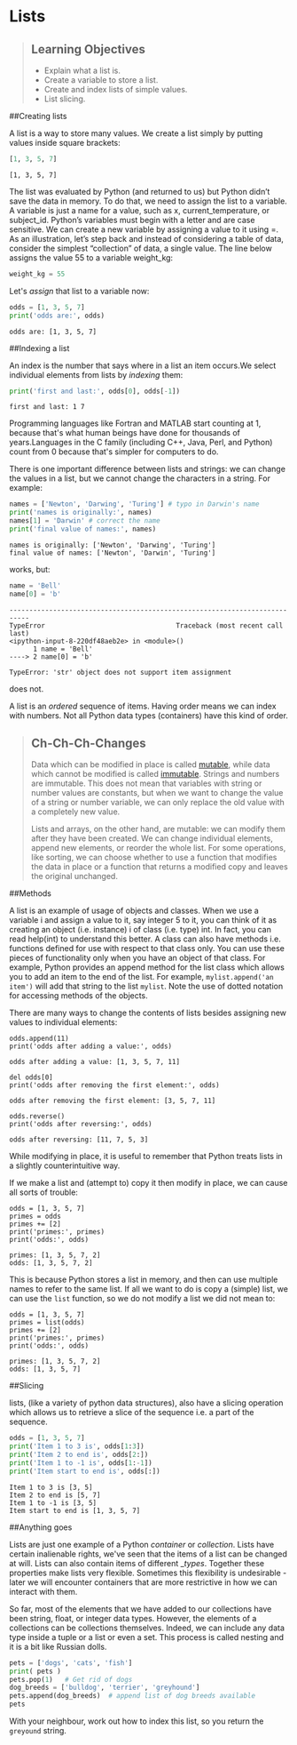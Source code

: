 
# Lists

> ## Learning Objectives
>
> *   Explain what a list is.
> *   Create a variable to store a list.
> *   Create and index lists of simple values.
> *   List slicing.

##Creating lists

 A list is a way to store many values. We create a list simply by putting values inside square brackets:

```python
[1, 3, 5, 7]
```
```
[1, 3, 5, 7]
```

The list was evaluated by Python (and returned to us) but Python didn’t save the data in memory. To do that, we need to assign the list to a variable. A variable is just a name for a value, such as x, current_temperature, or subject_id. Python’s variables must begin with a letter and are case sensitive. We can create a new variable by assigning a value to it using =. As an illustration, let’s step back and instead of considering a table of data, consider the simplest “collection” of data, a single value. The line below assigns the value 55 to a variable weight_kg:

```python
weight_kg = 55
```

Let's _assign_ that list to a variable now:

```python
odds = [1, 3, 5, 7]
print('odds are:', odds)
```
```
odds are: [1, 3, 5, 7]
```

##Indexing a list

An index is the number that says where in a list an item occurs.We select individual elements from lists by _indexing_ them:

```python
print('first and last:', odds[0], odds[-1])
```
```
first and last: 1 7
```

Programming languages like Fortran and MATLAB start counting at 1, because that's what human beings have done for thousands of years.Languages in the C family (including C++, Java, Perl, and Python) count from 0 because that's simpler for computers to do.


There is one important difference between lists and strings:
we can change the values in a list,
but we cannot change the characters in a string.
For example:

```python
names = ['Newton', 'Darwing', 'Turing'] # typo in Darwin's name
print('names is originally:', names)
names[1] = 'Darwin' # correct the name
print('final value of names:', names)
```
```
names is originally: ['Newton', 'Darwing', 'Turing']
final value of names: ['Newton', 'Darwin', 'Turing']
```

works, but:

```python
name = 'Bell'
name[0] = 'b'
```
```
---------------------------------------------------------------------------
TypeError                                 Traceback (most recent call last)
<ipython-input-8-220df48aeb2e> in <module>()
      1 name = 'Bell'
----> 2 name[0] = 'b'

TypeError: 'str' object does not support item assignment
```

does not.

A list is an _ordered_ sequence of items. Having order means we can index with numbers. Not all Python data types (containers) have this kind of order.  


> ## Ch-Ch-Ch-Changes
>
> Data which can be modified in place is called [mutable](reference.html#mutable),
> while data which cannot be modified is called [immutable](reference.html#immutable).
> Strings and numbers are immutable. This does not mean that variables with string or number values are constants,
> but when we want to change the value of a string or number variable, we can only replace the old value
> with a completely new value.
>
> Lists and arrays, on the other hand, are mutable: we can modify them after they have been created. We can
> change individual elements, append new elements, or reorder the whole list.  For some operations, like
> sorting, we can choose whether to use a function that modifies the data in place or a function that returns a
> modified copy and leaves the original unchanged.


##Methods

A list is an example of usage of objects and classes. When we use a variable i and assign a value to it, say integer 5 to it, you can think of it as creating an object (i.e. instance) i of class (i.e. type) int. In fact, you can read help(int) to understand this better.
A class can also have methods i.e. functions defined for use with respect to that class only. You can use these pieces of functionality only when you have an object of that class. For example, Python provides an append method for the list class which allows you to add an item to the end of the list. For example, `mylist.append('an item')` will add that string to the list `mylist`. Note the use of dotted notation for accessing methods of the objects.

There are many ways to change the contents of lists besides assigning new values to
individual elements:

~~~ {.python}
odds.append(11)
print('odds after adding a value:', odds)
~~~
~~~ {.output}
odds after adding a value: [1, 3, 5, 7, 11]
~~~

~~~ {.python}
del odds[0]
print('odds after removing the first element:', odds)
~~~
~~~ {.output}
odds after removing the first element: [3, 5, 7, 11]
~~~

~~~ {.python}
odds.reverse()
print('odds after reversing:', odds)
~~~
~~~ {.output}
odds after reversing: [11, 7, 5, 3]
~~~

While modifying in place, it is useful to remember that Python treats lists in a slightly counterintuitive way.

If we make a list and (attempt to) copy it then modify in place, we can cause all sorts of trouble:

~~~ {.python}
odds = [1, 3, 5, 7]
primes = odds
primes += [2]
print('primes:', primes)
print('odds:', odds)
~~~
~~~ {.output}
primes: [1, 3, 5, 7, 2]
odds: [1, 3, 5, 7, 2]
~~~

This is because Python stores a list in memory, and then can use multiple names to refer to the same list.
If all we want to do is copy a (simple) list, we can use the `list` function, so we do not modify a list we did not mean to:

~~~ {.python}
odds = [1, 3, 5, 7]
primes = list(odds)
primes += [2]
print('primes:', primes)
print('odds:', odds)
~~~
~~~ {.output}
primes: [1, 3, 5, 7, 2]
odds: [1, 3, 5, 7]
~~~

##Slicing

lists, (like a variety of python data structures), also have a slicing operation which allows us to retrieve a slice of the sequence i.e. a part of the sequence.


```python
odds = [1, 3, 5, 7]
print('Item 1 to 3 is', odds[1:3])
print('Item 2 to end is', odds[2:])
print('Item 1 to -1 is', odds[1:-1])
print('Item start to end is', odds[:])
```
```
Item 1 to 3 is [3, 5]
Item 2 to end is [5, 7]
Item 1 to -1 is [3, 5]
Item start to end is [1, 3, 5, 7]
```

##Anything goes

Lists are just one example of a Python _container_ or _collection_. Lists have certain inalienable rights, we've seen that the items of a list can be changed at will. Lists can also contain items of different __types_. Together these properties make lists very flexible. Sometimes this flexibility is undesirable - later we will encounter containers that are more restrictive in how we can interact with them.


<!--sec data-title="Challenge 1" data-id="challenge" data-show=true ces-->

So far, most of the elements that we have added to our collections have been string, float, or integer data types. However, the elements of a collections can be collections themselves. Indeed, we can include any data type inside a tuple or a list or even a set. This process is called nesting and it is a bit like Russian dolls.

```python
pets = ['dogs', 'cats', 'fish']
print( pets )
pets.pop(1)   # Get rid of dogs
dog_breeds = ['bulldog', 'terrier', 'greyhound']
pets.append(dog_breeds)  # append list of dog breeds available
pets
```

With your neighbour, work out how to index this list, so you return the `greyound` string.

<!--endsec-->









